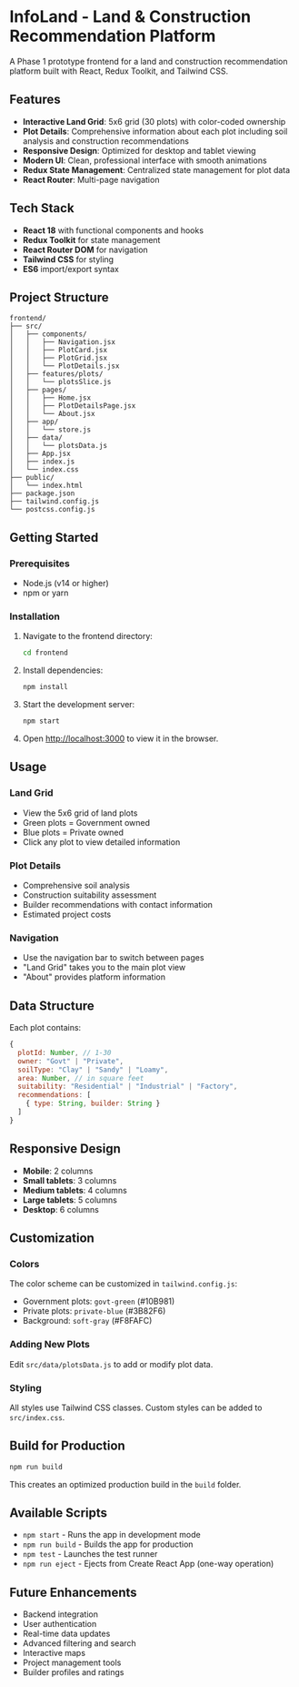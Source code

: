 # InfoLand - Land & Construction Recommendation Platform

A Phase 1 prototype frontend for a land and construction recommendation platform built with React, Redux Toolkit, and Tailwind CSS.

## Features

- **Interactive Land Grid**: 5x6 grid (30 plots) with color-coded ownership
- **Plot Details**: Comprehensive information about each plot including soil analysis and construction recommendations
- **Responsive Design**: Optimized for desktop and tablet viewing
- **Modern UI**: Clean, professional interface with smooth animations
- **Redux State Management**: Centralized state management for plot data
- **React Router**: Multi-page navigation

## Tech Stack

- **React 18** with functional components and hooks
- **Redux Toolkit** for state management
- **React Router DOM** for navigation
- **Tailwind CSS** for styling
- **ES6** import/export syntax

## Project Structure

```
frontend/
├── src/
│   ├── components/
│   │   ├── Navigation.jsx
│   │   ├── PlotCard.jsx
│   │   ├── PlotGrid.jsx
│   │   └── PlotDetails.jsx
│   ├── features/plots/
│   │   └── plotsSlice.js
│   ├── pages/
│   │   ├── Home.jsx
│   │   ├── PlotDetailsPage.jsx
│   │   └── About.jsx
│   ├── app/
│   │   └── store.js
│   ├── data/
│   │   └── plotsData.js
│   ├── App.jsx
│   ├── index.js
│   └── index.css
├── public/
│   └── index.html
├── package.json
├── tailwind.config.js
└── postcss.config.js
```

## Getting Started

### Prerequisites

- Node.js (v14 or higher)
- npm or yarn

### Installation

1. Navigate to the frontend directory:
   ```bash
   cd frontend
   ```

2. Install dependencies:
   ```bash
   npm install
   ```

3. Start the development server:
   ```bash
   npm start
   ```

4. Open [http://localhost:3000](http://localhost:3000) to view it in the browser.

## Usage

### Land Grid
- View the 5x6 grid of land plots
- Green plots = Government owned
- Blue plots = Private owned
- Click any plot to view detailed information

### Plot Details
- Comprehensive soil analysis
- Construction suitability assessment
- Builder recommendations with contact information
- Estimated project costs

### Navigation
- Use the navigation bar to switch between pages
- "Land Grid" takes you to the main plot view
- "About" provides platform information

## Data Structure

Each plot contains:
```javascript
{
  plotId: Number, // 1-30
  owner: "Govt" | "Private",
  soilType: "Clay" | "Sandy" | "Loamy",
  area: Number, // in square feet
  suitability: "Residential" | "Industrial" | "Factory",
  recommendations: [
    { type: String, builder: String }
  ]
}
```

## Responsive Design

- **Mobile**: 2 columns
- **Small tablets**: 3 columns
- **Medium tablets**: 4 columns
- **Large tablets**: 5 columns
- **Desktop**: 6 columns

## Customization

### Colors
The color scheme can be customized in `tailwind.config.js`:
- Government plots: `govt-green` (#10B981)
- Private plots: `private-blue` (#3B82F6)
- Background: `soft-gray` (#F8FAFC)

### Adding New Plots
Edit `src/data/plotsData.js` to add or modify plot data.

### Styling
All styles use Tailwind CSS classes. Custom styles can be added to `src/index.css`.

## Build for Production

```bash
npm run build
```

This creates an optimized production build in the `build` folder.

## Available Scripts

- `npm start` - Runs the app in development mode
- `npm run build` - Builds the app for production
- `npm test` - Launches the test runner
- `npm run eject` - Ejects from Create React App (one-way operation)

## Future Enhancements

- Backend integration
- User authentication
- Real-time data updates
- Advanced filtering and search
- Interactive maps
- Project management tools
- Builder profiles and ratings
